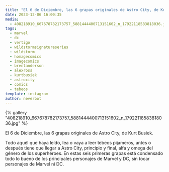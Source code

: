 ```yaml
---
title: "El 6 de Diciembre, las 6 grapas originales de Astro City, de Kurt Busiek"
date: 2023-12-06 16:00:35
media: 
  - 408218910_667678782173757_5881444400713151602_n_17922118583818036.jpg
tags: 
  - marvel
  - dc
  - vertigo
  - wildstormsignatureseries
  - wildstorm
  - homagecomics
  - imagecomics
  - brentanderson
  - alexross
  - kurtbusiek
  - astrocity
  - comics
  - tebeos
template: instagram
author: neverbot
---
```


{% gallery "408218910_667678782173757_5881444400713151602_n_17922118583818036.jpg" %}

El 6 de Diciembre, las 6 grapas originales de Astro City, de Kurt Busiek.

Todo aquél que haya leído, lea o vaya a leer tebeos pijameros, antes o después tiene que llegar a Astro City, principio y final, alfa y omega del género de los superhéroes. En estas seis primeras grapas está condensado todo lo bueno de los principales personajes de Marvel y DC, sin tocar personajes de Marvel ni DC.

